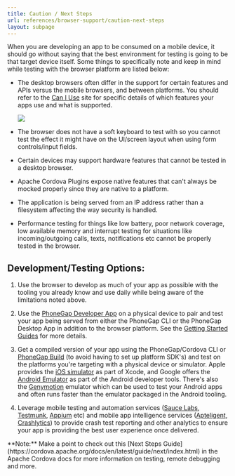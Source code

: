 ```yaml
---
title: Caution / Next Steps
url: references/browser-support/caution-next-steps
layout: subpage
---
```


When you are developing an app to be consumed on a mobile device, it should go without saying that the best environment for testing is going to be that target device itself. Some things to specifically note and keep in mind while testing with the browser platform are listed below:

- The desktop browsers often differ in the support for certain features and APIs versus the mobile browsers, and between platforms. You should refer to the [Can I Use](http://caniuse.com) site for specific details of which features your apps use and what is supported.

   ![](/images/browser-support/caniuse.png)

- The browser does not have a soft keyboard to test with so you cannot test the effect it might have on the UI/screen layout when using form controls/input fields.
- Certain devices may support hardware features that cannot be tested in a desktop browser.
- Apache Cordova Plugins expose native features that can't always be mocked properly since they are native to a platform.
- The application is being served from an IP address rather than a filesystem affecting the way security is handled.
- Performance testing for things like low battery, poor network coverage, low available memory and interrupt testing for situations like incoming/outgoing calls, texts, notifications etc cannot be properly tested in the browser.

## Development/Testing Options:

1. Use the browser to develop as much of your app as possible with the tooling you already know and use daily while being aware of the limitations noted above.

1. Use the [PhoneGap Developer App](/references/developer-app/) on a physical device to pair and test your app being served from either the PhoneGap CLI or the PhoneGap Desktop App in addition to the browser platform. See the [Getting Started Guides](/getting-started/2-install-mobile-app/) for more details.

1. Get a compiled version of your app using the PhoneGap/Cordova CLI or [PhoneGap Build](http://build.phonegap.com) (to avoid having to set up platform SDK's) and test on the platforms you're targeting with a physical device or simulator. Apple provides the [iOS simulator](https://developer.apple.com/library/ios/documentation/IDEs/Conceptual/iOS_Simulator_Guide/Introduction/Introduction.html) as part of Xcode, and Google offers the [Android Emulator](http://developer.android.com/tools/help/emulator.html) as part of the Android developer tools. There's also the [Genymotion](http://genymotion.com/) emulator which can be used to test your Android apps and often runs faster than the  emulator packaged in the Android tooling.

1. Leverage mobile testing and automation services ([Sauce Labs](https://saucelabs.com), [Testmunk](https://testmunk.com/), [Appium](http://appium.io/) etc) and mobile app intelligence services ([Apteligent](https://www.apteligent.com/), [Crashlytics](https://try.crashlytics.com/)) to provide crash test reporting and other analytics to ensure your app is providing the best user experience once delivered.

<div class="alert--info">**Note:** Make a point to check out this [Next Steps Guide](https://cordova.apache.org/docs/en/latest/guide/next/index.html) in the Apache Cordova docs for more information on testing, remote debugging and more.</div>
